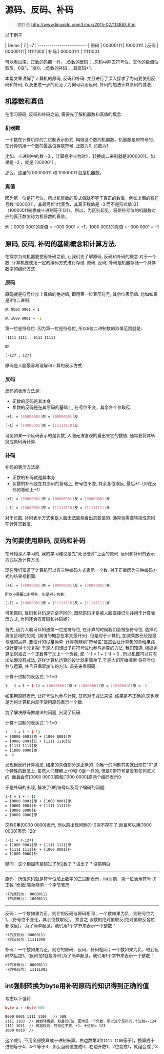 # 源码、反码、补码
> 摘抄至 http://www.linuxidc.com/Linux/2015-02/113863.htm

以下例子

| Demo | 7 | -7
| -------------------------
| 原码 | 00000111 | 10000111
| 反码 | 00000111 | 11111000
| 补码 | 00000111 | 11111001

可以看出来，正数的码都一样，_负数的反码：_原码中除去符号位，其他的数值位取反，0变1，1变0。_负数的补码：_其反码+1.   

本篇文章讲解了计算机的原码, 反码和补码. 并且进行了深入探求了为何要使用反码和补码, 以及更进一步的论证了为何可以用反码, 补码的加法计算原码的减法. 

## 机器数和真值
在学习原码, 反码和补码之前, 需要先了解机器数和真值的概念.

### 机器数

一个数在计算机中的二进制表示形式,  叫做这个数的机器数。机器数是带符号的，在计算机用一个数的最高位存放符号, 正数为0, 负数为1.

比如，十进制中的数 +3 ，计算机字长为8位，转换成二进制就是00000011。如果是 -3 ，就是 10000011 。

那么，这里的 00000011 和 10000011 就是机器数。

### 真值

因为第一位是符号位，所以机器数的形式值就不等于真正的数值。例如上面的有符号数 10000011，其最高位1代表负，其真正数值是 -3 而不是形式值131（10000011转换成十进制等于131）。所以，为区别起见，将带符号位的机器数对应的真正数值称为机器数的真值。

例：0000 0001的真值 = +000 0001 = +1，1000 0001的真值 = –000 0001 = –1

## 原码, 反码, 补码的基础概念和计算方法.
在探求为何机器要使用补码之前, 让我们先了解原码, 反码和补码的概念.对于一个数, 计算机要使用一定的编码方式进行存储. 原码, 反码, 补码是机器存储一个具体数字的编码方式.

### 原码

原码就是符号位加上真值的绝对值, 即用第一位表示符号, 其余位表示值. 比如如果是8位二进制:

```bash
原 0000 0001 = 1

原 1000 0001 = -1
```
第一位是符号位. 因为第一位是符号位, 所以8位二进制数的取值范围就是:
```bash
[1111 1111 , 0111 1111]

即

[-127 , 127]
```
原码是人脑最容易理解和计算的表示方式.

### 反码

反码的表示方法是: 

* 正数的反码是其本身
* 负数的反码是在其原码的基础上, 符号位不变，其余各个位取反.

```bash
[+1] = [00000001]原 = [00000001]反

[-1] = [10000001]原 = [11111110]反
```

可见如果一个反码表示的是负数, 人脑无法直观的看出来它的数值. 通常要将其转换成原码再计算.

### 补码

补码的表示方法是:

* 正数的补码就是其本身
* 负数的补码是在其原码的基础上, 符号位不变, 其余各位取反, 最后+1. (即在反码的基础上+1)

```bash
[+1] = [00000001]原 = [00000001]反 = [00000001]补

[-1] = [10000001]原 = [11111110]反 = [11111111]补
```
对于负数, 补码表示方式也是人脑无法直观看出其数值的. 通常也需要转换成原码在计算其数值.

## 为何要使用原码, 反码和补码
在开始深入学习前, 我的学习建议是先"死记硬背"上面的原码, 反码和补码的表示方式以及计算方法.

现在我们知道了计算机可以有三种编码方式表示一个数. 对于正数因为三种编码方式的结果都相同:

```bash
[+1] = [00000001]原 = [00000001]反 = [00000001]补

所以不需要过多解释. 但是对于负数:

[-1] = [10000001]原 = [11111110]反 = [11111111]补
```

可见原码, 反码和补码是完全不同的. 既然原码才是被人脑直接识别并用于计算表示方式, 为何还会有反码和补码呢?

首先, 因为人脑可以知道第一位是符号位, 在计算的时候我们会根据符号位, 选择对真值区域的加减. (真值的概念在本文最开头). 但是对于计算机, 加减乘数已经是最基础的运算, 要设计的尽量简单. 计算机辨别"符号位"显然会让计算机的基础电路设计变得十分复杂! 于是人们想出了将符号位也参与运算的方法. 我们知道, 根据运算法则减去一个正数等于加上一个负数, 即: 1-1 = 1 + (-1) = 0  , 所以机器可以只有加法而没有减法, 这样计算机运算的设计就更简单了.于是人们开始探索 将符号位参与运算, 并且只保留加法的方法. 首先来看原码:

计算十进制的表达式: 1-1=0

```bash
1 - 1 = 1 + (-1) = [00000001]原 + [10000001]原 = [10000010]原 = -2
```

如果用原码表示, 让符号位也参与计算, 显然对于减法来说, 结果是不正确的.这也就是为何计算机内部不使用原码表示一个数.

为了解决原码做减法的问题, 出现了反码:

计算十进制的表达式: 1-1=0

```bash
1 - 1 = 1 + (-1) 
= [0000 0001]原 + [1000 0001]原
= [0000 0001]反 + [1111 1110]反
= [1111 1111]反 
= [1000 0000]原
= -0
```
发现用反码计算减法, 结果的真值部分是正确的. 而唯一的问题其实就出现在"0"这个特殊的数值上. 虽然人们理解上+0和-0是一样的, 但是0带符号是没有任何意义的. 而且会有[0000 0000]原和[1000 0000]原两个编码表示0.

于是补码的出现, 解决了0的符号以及两个编码的问题:

```bash
1-1 = 1 + (-1) 
= [0000 0001]原 + [1000 0001]原 
= [0000 0001]补 + [1111 1111]补 
= [0000 0000]补
= [0000 0000]原
```

这样0用[0000 0000]表示, 而以前出现问题的-0则不存在了.而且可以用[1000 0000]表示-128:

```bash
(-1) + (-127) 
= [1000 0001]原 + [1111 1111]原 
= [1111 1111]补 + [1000 0001]补
= [1000 0000]补
```
疑问：这个相加不是超过了8位数了？溢出了？没搞明白
















----------------------------------

原码：所谓原码就是符号位加上数字的二进制表示，int为例，第一位表示符号 (0正数 1负数)简单期间一个字节表示

```bash
+7的原码为： 00000111
-7的原码为： 10000111
```

--------------------

反码：一个数如果为正，则它的反码与原码相同；一个数如果为负，则符号位为1，(符号位不变化，其余位数取反)。
换言之 该数的绝对值取反(绝对值取反各位都取反)。
为了简单起见，我们用1个字节来表示一个整数：

```bash
+7的反码为：00000111
-7的反码为：11111000
```

补码：一个数如果为正，则它的原码、反码、补码相同；一个数如果为负，取到反码然后加1。(反码加1就是补码)为了简单起见，我们用1个字节来表示一个整数：

```bash
+7的补码为： 00000111
-7的补码为： 11111001
```

## int强制转换为byte用补码原码的知识得到正确的值

考虑以下强转
```java
byte a = (byte)508
```

```bash
0000 0001 1111 1100   // 508
1111 1100  // 强制转换后，取最低8位，因为是一个负数，所以这个是补码,十进制=-124
1111 1011  // 根据规则，符号位不变，+1，十进制=-123 
1000 0010  // 
```
这个减1，不用全部换算成十进制来算。右边数第3位`1111 1100`等于1，换算成十进制等于4，4-1 等于3，那么当前位变成0，右边开数1，2位变成1，就组合成了3


